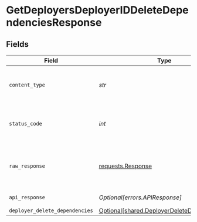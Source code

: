 # GetDeployersDeployerIDDeleteDependenciesResponse


## Fields

| Field                                                                                            | Type                                                                                             | Required                                                                                         | Description                                                                                      |
| ------------------------------------------------------------------------------------------------ | ------------------------------------------------------------------------------------------------ | ------------------------------------------------------------------------------------------------ | ------------------------------------------------------------------------------------------------ |
| `content_type`                                                                                   | *str*                                                                                            | :heavy_check_mark:                                                                               | HTTP response content type for this operation                                                    |
| `status_code`                                                                                    | *int*                                                                                            | :heavy_check_mark:                                                                               | HTTP response status code for this operation                                                     |
| `raw_response`                                                                                   | [requests.Response](https://requests.readthedocs.io/en/latest/api/#requests.Response)            | :heavy_check_mark:                                                                               | Raw HTTP response; suitable for custom response parsing                                          |
| `api_response`                                                                                   | *Optional[errors.APIResponse]*                                                                   | :heavy_minus_sign:                                                                               | unknown error                                                                                    |
| `deployer_delete_dependencies`                                                                   | [Optional[shared.DeployerDeleteDependencies]](../../models/shared/deployerdeletedependencies.md) | :heavy_minus_sign:                                                                               | Success                                                                                          |